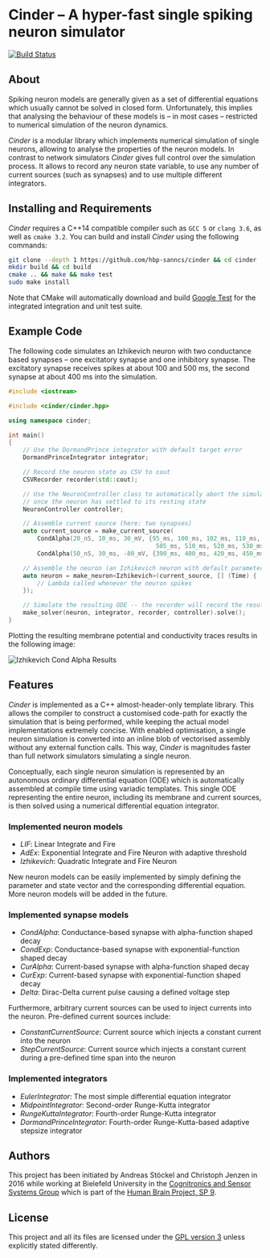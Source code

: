 # Cinder – A hyper-fast single spiking neuron simulator

[![Build Status](https://travis-ci.org/hbp-sanncs/cinder.svg?branch=master)](https://travis-ci.org/hbp-sanncs/cinder)

## About

Spiking neuron models are generally given as a set of differential equations
which usually cannot be solved in closed form. Unfortunately, this implies that
analysing the behaviour of these models is – in most cases – restricted to
numerical simulation of the neuron dynamics.

_Cinder_ is a modular library which implements numerical simulation of single
neurons, allowing to analyse the properties of the neuron models. In contrast
to network simulators _Cinder_ gives full control over the simulation process.
It allows to record any neuron state variable, to use any number of current
sources (such as synapses) and to use multiple different integrators.

## Installing and Requirements

_Cinder_ requires a C++14 compatible compiler such as `GCC 5` or `clang 3.6`,
as well as `cmake 3.2`. You can build and install _Cinder_ using the following
commands:

```bash
git clone --depth 1 https://github.com/hbp-sanncs/cinder && cd cinder
mkdir build && cd build
cmake .. && make && make test
sudo make install
```

Note that CMake will automatically download and build
[Google Test](https://github.com/google/googletest) for the integrated
integration and unit test suite.

## Example Code

The following code simulates an Izhikevich neuron with two conductance based
synapses – one excitatory synapse and one inhibitory synapse. The excitatory
synapse receives spikes at about 100 and 500 ms, the second synapse at about
400 ms into the simulation.


```c++
#include <iostream>

#include <cinder/cinder.hpp>

using namespace cinder;

int main()
{
	// Use the DormandPrince integrator with default target error
	DormandPrinceIntegrator integrator;

	// Record the neuron state as CSV to cout
	CSVRecorder recorder(std::cout);

	// Use the NeuronController class to automatically abort the simulation
	// once the neuron has settled to its resting state
	NeuronController controller;

	// Assemble current source (here: two synapses)
	auto current_source = make_current_source(
	    CondAlpha(20_nS, 10_ms, 30_mV, {95_ms, 100_ms, 102_ms, 110_ms, 499_ms,
	                                     505_ms, 510_ms, 520_ms, 530_ms}),
	    CondAlpha(50_nS, 30_ms, -80_mV, {390_ms, 400_ms, 420_ms, 450_ms}));

	// Assemble the neuron (an Izhikevich neuron with default parameters)
	auto neuron = make_neuron<Izhikevich>(current_source, [] (Time) {
		// Lambda called whenever the neuron spikes
	});

	// Simulate the resulting ODE -- the recorder will record the results
	make_solver(neuron, integrator, recorder, controller).solve();
}
```

Plotting the resulting membrane potential and conductivity traces results in
the following image:

![Izhikevich Cond Alpha Results](https://raw.githubusercontent.com/hbp-sanncs/cinder/master/docs/izhikevich_cond_alpha.png "Result of the Izhikevich-Cond-Alpha example program")


## Features

_Cinder_ is implemented as a C++ almost-header-only template library. This
allows the compiler to construct a customised code-path for exactly the
simulation that is being performed, while keeping the actual model
implementations extremely concise. With enabled optimisation, a single neuron
simulation is converted into an inline blob of vectorised assembly without any
external function calls. This way, _Cinder_ is magnitudes faster than full
network simulators simulating a single neuron.

Conceptually, each single neuron simulation is represented by an autonomous
ordinary differential equation (ODE) which is automatically assembled at compile
time using variadic templates. This single ODE representing the entire neuron,
including its membrane and current sources, is then solved using a numerical
differential equation integrator.

### Implemented neuron models

* _LIF_: Linear Integrate and Fire
* _AdEx_: Exponential Integrate and Fire Neuron with adaptive threshold
* _Izhikevich_: Quadratic Integrate and Fire Neuron

New neuron models can be easily implemented by simply defining the parameter and
state vector and the corresponding differential equation. More neuron models
will be added in the future.

### Implemented synapse models

* _CondAlpha_: Conductance-based synapse with alpha-function shaped decay
* _CondExp_: Conductance-based synapse with exponential-function shaped decay
* _CurAlpha_: Current-based synapse with alpha-function shaped decay
* _CurExp_: Current-based synapse with exponential-function shaped decay
* _Delta_: Dirac-Delta current pulse causing a defined voltage step

Furthermore, arbitrary current sources can be used to inject currents into the
neuron. Pre-defined current sources include:

* _ConstantCurrentSource_: Current source which injects a constant current into
the neuron
* _StepCurrentSource_: Current source which injects a constant current during a
pre-defined time span into the neuron

### Implemented integrators

* _EulerIntegrator_: The most simple differential equation integrator
* _MidpointIntegrator_: Second-order Runge-Kutta integrator
* _RungeKuttaIntegrator_: Fourth-order Runge-Kutta integrator
* _DormandPrinceIntegrator_: Fourth-order Runge-Kutta-based adaptive stepsize integrator

## Authors

This project has been initiated by Andreas Stöckel and Christoph Jenzen in 2016 while working
at Bielefeld University in the [Cognitronics and Sensor Systems Group](http://www.ks.cit-ec.uni-bielefeld.de/) which is
part of the [Human Brain Project, SP 9](https://www.humanbrainproject.eu/neuromorphic-computing-platform).

## License

This project and all its files are licensed under the
[GPL version 3](http://www.gnu.org/licenses/gpl.txt) unless explicitly stated
differently.
